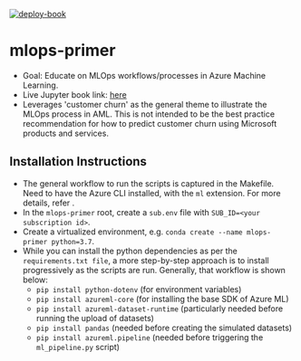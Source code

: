 [![deploy-book](https://github.com/ts-azure-services/mlops-primer/actions/workflows/book.yml/badge.svg)](https://github.com/ts-azure-services/mlops-primer/actions/workflows/book.yml)

# mlops-primer
- Goal: Educate on MLOps workflows/processes in Azure Machine Learning.
- Live Jupyter book link: [here](https://ts-azure-services.github.io/mlops-primer/intro.html)
- Leverages 'customer churn' as the general theme to illustrate the MLOps process in AML. This is not intended
  to be the best practice recommendation for how to predict customer churn using Microsoft products and
  services.


## Installation Instructions
- The general workflow to run the scripts is captured in the Makefile. Need to have the Azure CLI installed,
  with the `ml` extension. For more details, refer <xx>.
- In the `mlops-primer` root, create a `sub.env` file with `SUB_ID=<your subscription id>`.
- Create a virtualized environment, e.g. `conda create --name mlops-primer python=3.7`.
- While you can install the python dependencies as per the `requirements.txt file`, a more step-by-step
  approach is to install progressively as the scripts are run. Generally, that workflow is shown below:
	- `pip install python-dotenv` (for environment variables)
	- `pip install azureml-core` (for installing the base SDK of Azure ML)
	- `pip install azureml-dataset-runtime` (particularly needed before running the upload of datasets)
	- `pip install pandas` (needed before creating the simulated datasets)
	- `pip install azureml.pipeline` (needed before triggering the `ml_pipeline.py` script)
